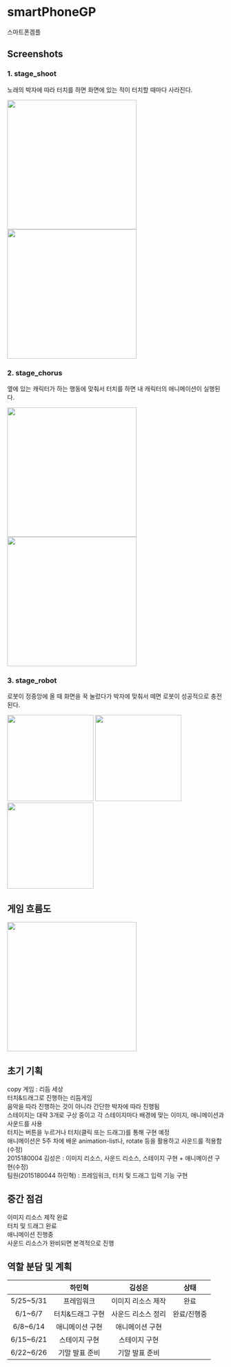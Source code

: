 # smartPhoneGP
스마트폰겜플

Screenshots
-----------------
### 1. stage_shoot
노래의 박자에 따라 터치를 하면 화면에 있는 적이 터치할 때마다 사라진다.
<div>
<img width="300" src="https://user-images.githubusercontent.com/22375492/80497168-0d104280-89a5-11ea-9dc4-687a96f9536c.PNG">
<img width="300" src="https://user-images.githubusercontent.com/22375492/80497169-0da8d900-89a5-11ea-8591-de1efda5d795.PNG">
</div>

### 2. stage_chorus
옆에 있는 캐릭터가 하는 행동에 맞춰서 터치를 하면 내 캐릭터의 애니메이션이 실행된다.
<div>
<img width="300" src="https://user-images.githubusercontent.com/22375492/80497147-0a155200-89a5-11ea-9e21-396f75342b80.PNG">
<img width="300" src="https://user-images.githubusercontent.com/22375492/80497153-0b467f00-89a5-11ea-8c8f-1bb97c6f61f7.PNG">
</div>

### 3. stage_robot
로봇이 정중앙에 올 때 화면을 꾹 눌렀다가 박자에 맞춰서 떼면 로봇이 성공적으로 충전된다.
<div>
<img width="200" src="https://user-images.githubusercontent.com/22375492/80497157-0bdf1580-89a5-11ea-975d-cbe3aabf02b1.PNG">
<img width="200" src="https://user-images.githubusercontent.com/22375492/80497160-0c77ac00-89a5-11ea-9431-a2e67e8ecd2d.PNG">
<img width="200" src="https://user-images.githubusercontent.com/22375492/80497164-0c77ac00-89a5-11ea-850f-ce99f5fef989.PNG">
</div>

게임 흐름도
-----------------
<img width="300" src="https://user-images.githubusercontent.com/22375492/80497832-f0283f00-89a5-11ea-8387-5cb8b5850dbe.jpg">

초기 기획
-----------------
copy 게임 : 리듬 세상   
터치&드래그로 진행하는 리듬게임  
음악을 따라 진행하는 것이 아니라 간단한 박자에 따라 진행됨  
스테이지는 대략 3개로 구상 중이고 각 스테이지마다 배경에 맞는 이미지, 애니메이션과 사운드를 사용  
터치는 버튼을 누르거나 터치(클릭 또는 드래그)를 통해 구현 예정  
애니메이션은 5주 차에 배운 animation-list나, rotate 등을 활용하고 사운드를 적용함(수정)  
2015180004 김성은 : 이미지 리소스, 사운드 리소스, 스테이지 구현 + 애니메이션 구현(수정)  
팀원(2015180044 하민혁) : 프레임워크, 터치 및 드래그 입력 기능 구현  

중간 점검
-----------------
이미지 리소스 제작 완료   
터치 및 드래그 완료    
애니메이션 진행중    
사운드 리소스가 완비되면 본격적으로 진행    

역할 분담 및 계획
-----------------
||하민혁|김성은|상태|
|:---------:|:---------:|:---------:|:---------:|
|5/25~5/31|프레임워크|이미지 리소스 제작|완료|
|6/1~6/7|터치&드래그 구현|사운드 리소스 정리|완료/진행중|
|6/8~6/14|애니메이션 구현|애니메이션 구현||
|6/15~6/21|스테이지 구현|스테이지 구현||
|6/22~6/26|기말 발표 준비|기말 발표 준비||
